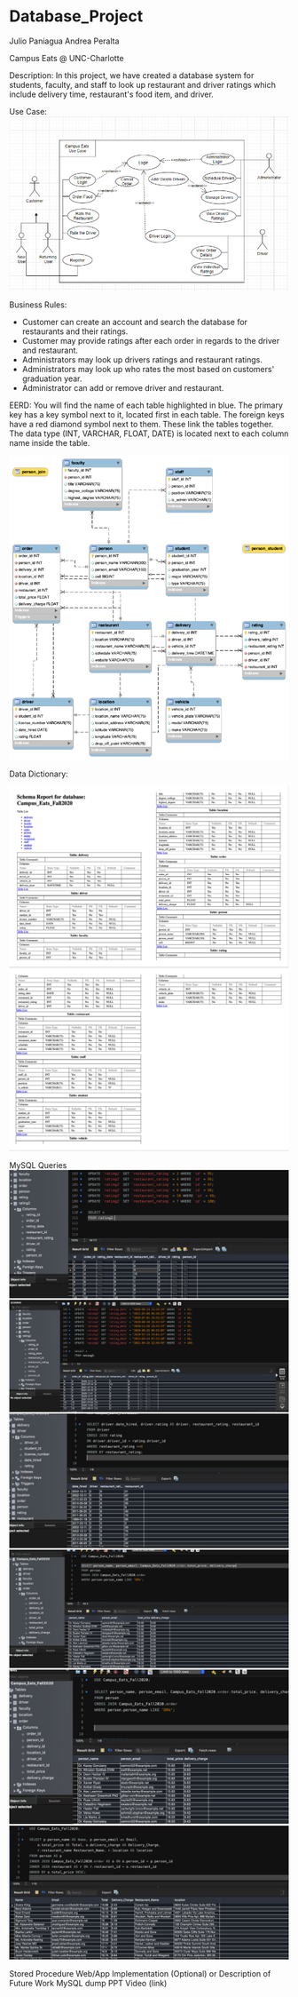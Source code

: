 # Database_Project
Julio Paniagua Andrea Peralta

Campus Eats @ UNC-Charlotte

Description:
In this project, we have created a database system for students, faculty, and staff to look up restaurant and driver ratings which include delivery time, restaurant's food item, and driver. 

Use Case:
![Use Case](https://github.com/jpaniag2/Database_Project/blob/main/Use%20Case%20-%20%20Database%20Project.PNG)

Business Rules:
- Customer can create an account and search the database for restaurants and their ratings.
- Customer may provide ratings after each order in regards to the driver and restaurant. 
- Administrators may look up drivers ratings and restaurant ratings. 
- Administrators may look up who rates the most based on customers' graduation year.
- Administrator can add or remove driver and restaurant.

EERD:
You will find the name of each table highlighted in blue. The primary key has a key symbol next to it, located first in each table. The foreign keys have a red diamond symbol next to them. These link the tables together. The data type (INT, VARCHAR, FLOAT, DATE) is located next to each column name inside the table.

![EERD](https://github.com/jpaniag2/Database_Project/blob/main/Campus_Eats_EERD.png)

Data Dictionary:

![Data](https://github.com/jpaniag2/Database_Project/blob/main/DataDictionary_Deliverable3(1).png)
![Data](https://github.com/jpaniag2/Database_Project/blob/main/DataDictionary_Deliverable3(2).png)


MySQL Queries
![Queries](https://github.com/jpaniag2/Database_Project/blob/main/SELECT%20EXAMPLE1.png)
![Queries](https://github.com/jpaniag2/Database_Project/blob/main/SELECT%20EXAMPLE2.png)
![Queries](https://github.com/jpaniag2/Database_Project/blob/main/SELECT%20EXAMPLE3.png)
![Queries](https://github.com/jpaniag2/Database_Project/blob/main/SELECT%20EXAMPLE4.png)
![Queries](https://github.com/jpaniag2/Database_Project/blob/main/SELECT%20EXAMPLE5.png)
![Queries](https://github.com/jpaniag2/Database_Project/blob/main/SELECT%20EXAMPLE6.png)



Stored Procedure
Web/App Implementation (Optional) or Description of Future Work
MySQL dump
PPT Video (link)
